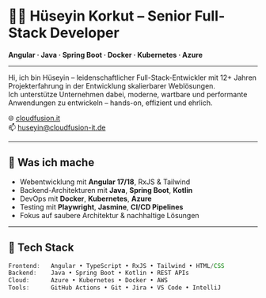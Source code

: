 # 👨‍💻 Hüseyin Korkut – Senior Full-Stack Developer  
**Angular · Java · Spring Boot · Docker · Kubernetes · Azure**

---

Hi, ich bin Hüseyin – leidenschaftlicher Full-Stack-Entwickler mit 12+ Jahren Projekterfahrung in der Entwicklung skalierbarer Weblösungen.  
Ich unterstütze Unternehmen dabei, moderne, wartbare und performante Anwendungen zu entwickeln – hands-on, effizient und ehrlich.

🌐 [cloudfusion.it](https://www.cloudfusion-it.de)  
📫 huseyin@cloudfusion-it.de

---

## 🚀 Was ich mache

- Webentwicklung mit **Angular 17/18**, RxJS & Tailwind
- Backend-Architekturen mit **Java**, **Spring Boot**, **Kotlin**
- DevOps mit **Docker**, **Kubernetes**, **Azure**
- Testing mit **Playwright**, **Jasmine**, **CI/CD Pipelines**
- Fokus auf saubere Architektur & nachhaltige Lösungen

---

## 🧰 Tech Stack

```ts
Frontend:   Angular • TypeScript • RxJS • Tailwind • HTML/CSS
Backend:    Java • Spring Boot • Kotlin • REST APIs
Cloud:      Azure • Kubernetes • Docker • AWS
Tools:      GitHub Actions • Git • Jira • VS Code • IntelliJ

